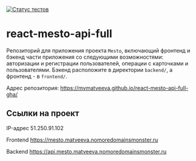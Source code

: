 [![Статус тестов](../../actions/workflows/tests.yml/badge.svg)](../../actions/workflows/tests.yml)

# react-mesto-api-full
Репозиторий для приложения проекта `Mesto`, включающий фронтенд и бэкенд части приложения со следующими возможностями: авторизации и регистрации пользователей, операции с карточками и пользователями. Бэкенд расположите в директории `backend/`, а фронтенд - в `frontend/`. 
  
Адрес репозитория: https://mvmatveeva.github.io/react-mesto-api-full-gha/

## Ссылки на проект

IP-адрес 51.250.91.102

Frontend https://mesto.matveeva.nomoredomainsmonster.ru

Backend https://api.mesto.matveeva.nomoredomainsmonster.ru
